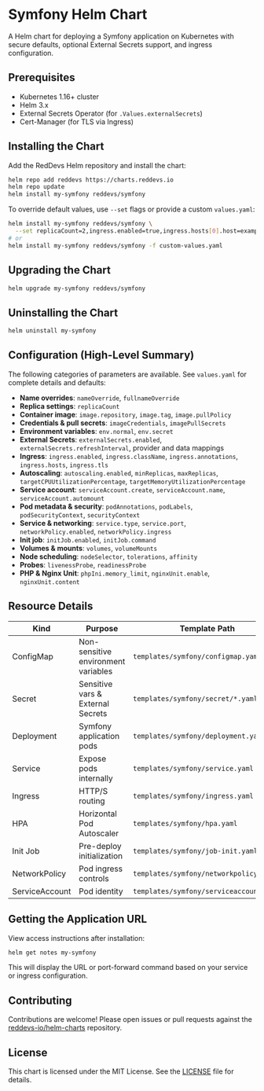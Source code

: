 # Symfony Helm Chart

A Helm chart for deploying a Symfony application on Kubernetes with secure defaults, optional External Secrets support, and ingress configuration.

## Prerequisites

* Kubernetes 1.16+ cluster  
* Helm 3.x  
* External Secrets Operator (for `.Values.externalSecrets`)  
* Cert-Manager (for TLS via Ingress)

## Installing the Chart

Add the RedDevs Helm repository and install the chart:

```bash
helm repo add reddevs https://charts.reddevs.io
helm repo update
helm install my-symfony reddevs/symfony
```

To override default values, use `--set` flags or provide a custom `values.yaml`:

```bash
helm install my-symfony reddevs/symfony \
  --set replicaCount=2,ingress.enabled=true,ingress.hosts[0].host=example.com
# or
helm install my-symfony reddevs/symfony -f custom-values.yaml
```

## Upgrading the Chart

```bash
helm upgrade my-symfony reddevs/symfony
```

## Uninstalling the Chart

```bash
helm uninstall my-symfony
```

## Configuration (High-Level Summary)

The following categories of parameters are available. See `values.yaml` for complete details and defaults:

* **Name overrides**: `nameOverride`, `fullnameOverride`  
* **Replica settings**: `replicaCount`  
* **Container image**: `image.repository`, `image.tag`, `image.pullPolicy`  
* **Credentials & pull secrets**: `imageCredentials`, `imagePullSecrets`  
* **Environment variables**: `env.normal`, `env.secret`  
* **External Secrets**: `externalSecrets.enabled`, `externalSecrets.refreshInterval`, provider and data mappings  
* **Ingress**: `ingress.enabled`, `ingress.className`, `ingress.annotations`, `ingress.hosts`, `ingress.tls`  
* **Autoscaling**: `autoscaling.enabled`, `minReplicas`, `maxReplicas`, `targetCPUUtilizationPercentage`, `targetMemoryUtilizationPercentage`  
* **Service account**: `serviceAccount.create`, `serviceAccount.name`, `serviceAccount.automount`  
* **Pod metadata & security**: `podAnnotations`, `podLabels`, `podSecurityContext`, `securityContext`  
* **Service & networking**: `service.type`, `service.port`, `networkPolicy.enabled`, `networkPolicy.ingress`  
* **Init job**: `initJob.enabled`, `initJob.command`  
* **Volumes & mounts**: `volumes`, `volumeMounts`  
* **Node scheduling**: `nodeSelector`, `tolerations`, `affinity`  
* **Probes**: `livenessProbe`, `readinessProbe`  
* **PHP & Nginx Unit**: `phpIni.memory_limit`, `nginxUnit.enable`, `nginxUnit.content`

## Resource Details

| Kind           | Purpose                             | Template Path                           |
| -------------- | ----------------------------------- | --------------------------------------- |
| ConfigMap      | Non-sensitive environment variables | `templates/symfony/configmap.yaml`      |
| Secret         | Sensitive vars & External Secrets   | `templates/symfony/secret/*.yaml`       |
| Deployment     | Symfony application pods            | `templates/symfony/deployment.yaml`     |
| Service        | Expose pods internally              | `templates/symfony/service.yaml`        |
| Ingress        | HTTP/S routing                      | `templates/symfony/ingress.yaml`        |
| HPA            | Horizontal Pod Autoscaler           | `templates/symfony/hpa.yaml`            |
| Init Job       | Pre-deploy initialization            | `templates/symfony/job-init.yaml`       |
| NetworkPolicy  | Pod ingress controls                | `templates/symfony/networkpolicy.yaml`  |
| ServiceAccount | Pod identity                        | `templates/symfony/serviceaccount.yaml` |

## Getting the Application URL

View access instructions after installation:

```bash
helm get notes my-symfony
```

This will display the URL or port-forward command based on your service or ingress configuration.

## Contributing

Contributions are welcome! Please open issues or pull requests against the [reddevs-io/helm-charts](https://github.com/reddevs-io/helm-charts) repository.

## License

This chart is licensed under the MIT License. See the [LICENSE](../../LICENSE) file for details.

